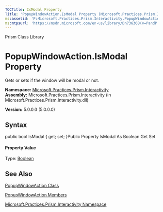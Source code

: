 ```yaml
---
TOCTitle: IsModal Property
Title: 'PopupWindowAction.IsModal Property (Microsoft.Practices.Prism.Interactivity)'
ms:assetid: 'P:Microsoft.Practices.Prism.Interactivity.PopupWindowAction.IsModal'
ms:mtpsurl: 'https://msdn.microsoft.com/en-us/library/Dn736308(v=PandP.50)'
---
```


Prism Class Library

PopupWindowAction.IsModal Property
======================================

Gets or sets if the window will be modal or not.

**Namespace:** [Microsoft.Practices.Prism.Interactivity](https://msdn.microsoft.com/n:microsoft.practices.prism.interactivity)
**Assembly:** Microsoft.Practices.Prism.Interactivity (in Microsoft.Practices.Prism.Interactivity.dll)

**Version:** 5.0.0.0 (5.0.0.0)

## Syntax


<span id="syntaxToggle"></span>public bool IsModal { get; set; }Public Property IsModal As Boolean Get Set
#### Property Value

Type: [Boolean](http://msdn2.microsoft.com/en-us/library/a28wyd50)

See Also
--------


[PopupWindowAction Class](https://msdn.microsoft.com/t:microsoft.practices.prism.interactivity.popupwindowaction)

[PopupWindowAction Members](https://msdn.microsoft.com/allmembers.t:microsoft.practices.prism.interactivity.popupwindowaction)

[Microsoft.Practices.Prism.Interactivity Namespace](https://msdn.microsoft.com/n:microsoft.practices.prism.interactivity)

